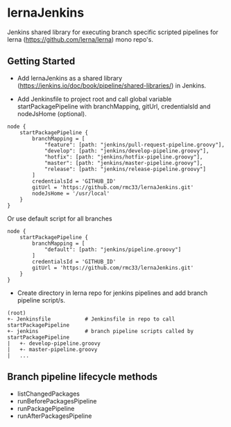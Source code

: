 # lernaJenkins

Jenkins shared library for executing branch specific scripted pipelines for lerna (https://github.com/lerna/lerna) mono repo's.

## Getting Started

* Add lernaJenkins as a shared library (https://jenkins.io/doc/book/pipeline/shared-libraries/) in Jenkins.

* Add Jenkinsfile to project root and call global variable startPackagePipeline with branchMapping, gitUrl, credentialsId and nodeJsHome (optional).

```
node {
    startPackagePipeline {
        branchMapping = [
            "feature": [path: "jenkins/pull-request-pipeline.groovy"],
            "develop": [path: "jenkins/develop-pipeline.groovy"],
            "hotfix": [path: "jenkins/hotfix-pipeline.groovy"],
            "master": [path: "jenkins/master-pipeline.groovy"],
            "release": [path: "jenkins/release-pipeline.groovy"]
        ]
        credentialsId = 'GITHUB_ID'
        gitUrl = 'https://github.com/rmc33/lernaJenkins.git'
        nodeJsHome = '/usr/local'
    }
}
```

Or use default script for all branches

```
node {
    startPackagePipeline {
        branchMapping = [
            "default": [path: "jenkins/pipeline.groovy"]
        ]
        credentialsId = 'GITHUB_ID'
        gitUrl = 'https://github.com/rmc33/lernaJenkins.git'
    }
}
```

* Create directory in lerna repo for jenkins pipelines and add branch pipeline script/s.

```
(root)
+- Jenkinsfile           # Jenkinsfile in repo to call startPackagePipeline
+- jenkins               # branch pipeline scripts called by startPackagePipeline
|   +- develop-pipeline.groovy
|   +- master-pipeline.groovy
|   ...
```

## Branch pipeline lifecycle methods

* listChangedPackages
* runBeforePackagesPipeline
* runPackagePipeline
* runAfterPackagesPipeline


